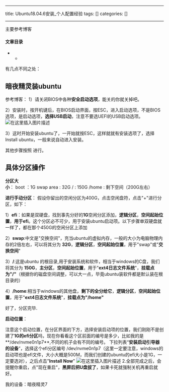 
--- 
title:  Ubuntu18.04.6安装_个人配置经验 
tags: []
categories: [] 

---
主要参考博客 

#### 文章目录
- - 


有几点不同之处：

## 暗夜精灵装ubuntu

参考博客： 1）请关闭BIOS中各种**安全启动选项**，能关的你就关掉吧。

2）安装时，按开机键后，在BIOS启动界面，按ESC，进入启动选项，不是BIOS选项，是启动选项，**选择USB启动**，注意不要选UEFI的USB启动选项。 <img src="https://img-blog.csdnimg.cn/ab95767808d042f88bc4a0af49f07ba1.png?x-oss-process=image/watermark,type_ZHJvaWRzYW5zZmFsbGJhY2s,shadow_50,text_Q1NETiBAenhtXw==,size_20,color_FFFFFF,t_70,g_se,x_16" alt="在这里插入图片描述">

3）这时开始安装ubuntu了，一开始就按ESC，这样就就有安装选项了，选择Install ubuntu，一般来说自动进入安装。

其他步骤按照  进行。

## 具体分区操作

**分区大小**： boot ：1G swap area : 32G / : 150G /home : 剩下空间（200G左右）

**进行手动分区**： 假设你留出的空闲分区为400G，点击空闲盘符，点击"+"进行分区，如下：

1）**efi**：如果是双硬盘，找到事先分好的**1G**空闲分区添加，**逻辑分区**，**空间起始位置**，**用于efi**。这个分区必不可少，用于安装ubuntu启动项。以下步骤单双硬盘就一样了，都在那个450G的空闲分区上添加

2）**swap**:中文是"交换空间"，充当ubuntu的虚拟内存，一般的大小为电脑物理内存的2倍左右，可以将其分为 **32G**，**逻辑分区**，**空间起始位置**，用于"swap"或"**交换空间**"

3）**/**:这是ubuntu 的根目录,用于安装系统和软件，相当于windows的C盘，我们将其分为 **150G**，**主分区**，**空间起始位置**，用于"**ext4日志文件系统**"，**挂载点为"/"**（根据你的磁盘空间调整，可以大一点，毕竟ubuntu装软件都是默认装在根目录的）

4）**/home**:相当于windows的其他盘，**剩下的全分给它**，**逻辑分区**，**空间起始位置**，用于"**ext4日志文件系统**"，**挂载点为"/home"**

好了，分区完毕.

**启动位置**：

注意这个启动位置，在分区界面的下方，选择安装启动项的位置，我们刚刚不是创建了**1G的efi分区**吗，现在你看看这个区前面的编号是多少，比如我的是**/dev/nvme0n1p7**,不同的机子会有不同的编号。 下拉列表“**安装启动引导器的设备**”，选择这个efi分区编号 /dev/nvme0n1p7（这里一定要注意，windows的启动项也是efi文件，大小大概是500M，而我们创建的ubuntu的efi大小是1G，一定要选对），之后点击"**Install Now**" <img src="https://img-blog.csdnimg.cn/8f7a3d1ad75643c6b5feb726ca6eb47d.png?x-oss-process=image/watermark,type_ZHJvaWRzYW5zZmFsbGJhY2s,shadow_50,text_Q1NETiBAenhtXw==,size_20,color_FFFFFF,t_70,g_se,x_16" alt="在这里插入图片描述"> 2.全部完成之后，会提醒你重启，点"现在重启"，**黑屏后把U盘拔了**，如果卡死就强制关机再重启就好。

我的设备：暗夜精灵7
